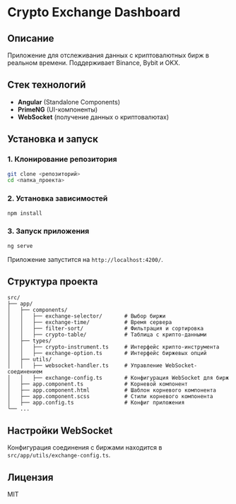 # Crypto Exchange Dashboard

## Описание
Приложение для отслеживания данных с криптовалютных бирж в реальном времени. Поддерживает Binance, Bybit и OKX.

## Стек технологий
- **Angular** (Standalone Components)
- **PrimeNG** (UI-компоненты)
- **WebSocket** (получение данных о криптовалютах)

## Установка и запуск

### 1. Клонирование репозитория
```sh
git clone <репозиторий>
cd <папка_проекта>
```

### 2. Установка зависимостей
```sh
npm install
```

### 3. Запуск приложения
```sh
ng serve
```
Приложение запустится на `http://localhost:4200/`.

## Структура проекта
```
src/
├── app/
│   ├── components/
│   │   ├── exchange-selector/       # Выбор биржи
│   │   ├── exchange-time/           # Время сервера
│   │   ├── filter-sort/             # Фильтрация и сортировка
│   │   ├── crypto-table/            # Таблица с крипто-данными
│   ├── types/
│   │   ├── crypto-instrument.ts     # Интерфейс крипто-инструмента
│   │   ├── exchange-option.ts       # Интерфейс биржевых опций
│   ├── utils/
│   │   ├── websocket-handler.ts     # Управление WebSocket-соединением
│   │   ├── exchange-config.ts       # Конфигурация WebSocket для бирж
│   ├── app.component.ts             # Корневой компонент
│   ├── app.component.html           # Шаблон корневого компонента
│   ├── app.component.scss           # Стили корневого компонента
│   ├── app.config.ts                # Конфиг приложения
└── ...
```

## Настройки WebSocket
Конфигурация соединения с биржами находится в `src/app/utils/exchange-config.ts`.

## Лицензия
MIT

